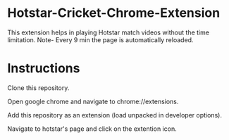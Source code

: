 # Hotstar-Cricket-Chrome-Extension
This extension helps in playing Hotstar match videos without the time limitation. 
Note- Every 9 min the page is automatically reloaded.


# Instructions
  Clone this repository.
  
  Open google chrome and navigate to chrome://extensions.
  
  Add this repository as an extension (load unpacked in developer options).
  
  Navigate to hotstar's page and click on the extention icon.
 

  
